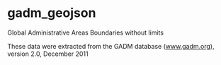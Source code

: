 gadm_geojson
============

Global Administrative Areas Boundaries without limits


These data were extracted from the GADM database (www.gadm.org), version 2.0, December 2011
